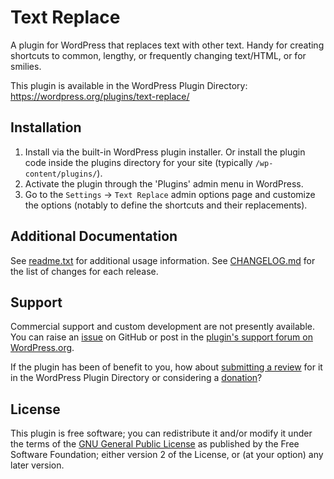 # Text Replace

A plugin for WordPress that replaces text with other text. Handy for creating shortcuts to common, lengthy, or frequently changing text/HTML, or for smilies.

This plugin is available in the WordPress Plugin Directory: https://wordpress.org/plugins/text-replace/


## Installation

1. Install via the built-in WordPress plugin installer. Or install the plugin code inside the plugins directory for your site (typically `/wp-content/plugins/`).
2. Activate the plugin through the 'Plugins' admin menu in WordPress.
3. Go to the `Settings` -> `Text Replace` admin options page and customize the options (notably to define the shortcuts and their replacements).


## Additional Documentation

See [readme.txt](https://github.com/coffee2code/text-replace/blob/master/readme.txt) for additional usage information. See [CHANGELOG.md](CHANGELOG.md) for the list of changes for each release.


## Support

Commercial support and custom development are not presently available. You can raise an [issue](https://github.com/coffee2code/text-replace/issues) on GitHub or post in the [plugin's support forum on WordPress.org](https://wordpress.org/support/plugin/text-replace/).

If the plugin has been of benefit to you, how about [submitting a review](https://wordpress.org/support/plugin/text-replace/reviews/) for it in the WordPress Plugin Directory or considering a [donation](https://www.paypal.com/cgi-bin/webscr?cmd=_s-xclick&hosted_button_id=6ARCFJ9TX3522)?


## License

This plugin is free software; you can redistribute it and/or modify it under the terms of the [GNU General Public License](http://www.gnu.org/licenses/gpl-2.0.html) as published by the Free Software Foundation; either version 2 of the License, or (at your option) any later version.